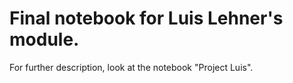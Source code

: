 # Final notebook for Luis Lehner's module.

For further description, look at the notebook "Project Luis".
